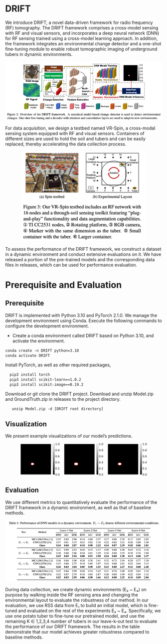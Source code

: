 # DRIFT

We introduce DRIFT, a novel data-driven framework for radio frequency (RF) tomography. The DRIFT framework comprises a cross-model sensing with RF and visual sensors, and incorporates a deep neural network (DNN) for RF sensing trained using a cross-model learning approach. In addition, the framework integrates an environmental change detector and a one-shot fine-tuning module to enable robust tomographic imaging of underground tubers in dynamic environments. 

<p align="center">
  <img src="Images/architecture.png" alt="The DRIFT framework."/>
</p>

For data acquisition, we design a testbed named VR-Spin, a cross-modal sensing system equipped with RF and visual sensors. Containers of different sizes are used to hold the soil and tubers and can be easily replaced, thereby accelerating the data collection process.

<p align="center">
  <img src="Images/system.png" alt="The cross-modal system." width="400"/>
</p>

To assess the performance of the DRIFT framework, we construct a dataset in a dynamic environment and conduct extensive evaluations on it. We have released a portion of the pre-trained models and the corresponding data files in releases, which can be used for performance evaluation.

# Prerequisite and Evaluation
## Prerequisite
DRIFT is implemented with Python 3.10 and PyTorch 2.1.0. We manage the development environment using Conda. Execute the following commands to configure the development environment.
* Create a conda environment called DRIFT based on Python 3.10, and activate the environment.
```
conda create -n DRIFT python=3.10
conda activate DRIFT 
```
Install PyTorch, as well as other required packages, 
```
  pip3 install torch
  pip3 install scikit-learn==1.0.2
  pip3 install scikit-image==0.19.2
```
Download or git clone the DRIFT project. Download and unzip  Model.zip and GroundTruth.zip in releases to the project directory. 
```
   unzip Model.zip -d [DRIFT root directory]
```

## Visualization
We present example visualizations of our model’s predictions.

<p align="center">
  <img src="Images/vis0.png" width="25%" style="margin-right:10px;" />
  <img src="Images/vis1.png" width="25%" style="margin-right:10px;"/>
  <img src="Images/vis2.png" width="25%" />
</p>

## Evaluation
We use different metrics to quantitatively evaluate the performance of the DRIFT framework in a dynamic environment, as well as that of baseline methods.
<p align="center">
  <img src="Images/result.png" alt="resutls."/>
</p>
During data collection, we create dynamic environments (E₂ ~ E₄) on purpose by walking inside the RF sensing area and changing the environmental layout to evaluate the robustness of our method. In our evaluation, we use RSS data from E₁ to build an initial model, which is fine-tuned and evaluated on the rest of the experiments E₂ ~ E₄. Specifically, we use one potato tuber to fine-tune our pretrained model, and use the remaining K ∈ 1,2,3,4 number of tubers in our leave-k-out test to evaluate the performance of our DRIFT framework. The results in the table demonstrate that our model achieves greater robustness compared to baseline methods.





